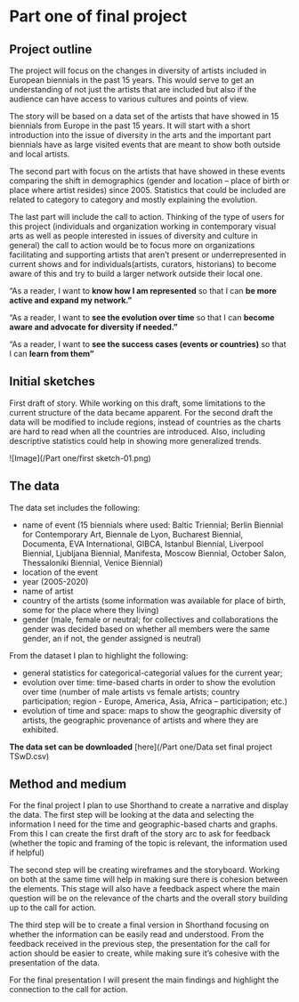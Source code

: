 # Part one of final project

## Project outline
The project will focus on the changes in diversity of artists included in European biennials in the past 15 years. This would serve to get an understanding of not just the artists that are included but also if the audience can have access to various cultures and points of view.

The story will be based on a data set of the artists that have showed in 15 biennials from Europe in the past 15 years.  It will start with a short introduction into the issue of diversity in the arts and the important part biennials have as large visited events that are meant to show both outside and local artists. 

The second part with focus on the artists that have showed in these events comparing the shift in demographics (gender and location – place of birth or place where artist resides) since 2005. Statistics that could be included are related to category to category and mostly explaining the evolution. 

The last part will include the call to action. Thinking of the type of users for this project (individuals and organization working in contemporary visual arts as well as people interested in issues of diversity and culture in general) the call to action would be to focus more on organizations facilitating and supporting artists that aren’t present or underrepresented in current shows and for individuals(artists, curators, historians) to become aware of this and try to build a larger network outside their local one.

“As a reader, I want to **know how I am represented** so that I can **be more active and expand my network.”**

“As a reader, I want to **see the evolution over time** so that I can **become aware and advocate for diversity if needed.”**

“As a reader, I want to **see the success cases (events or countries)** so that I can **learn from them”**

## Initial sketches

First draft of story. While working on this draft, some limitations to the current structure of the data became apparent. For the second draft the data will be modified to include regions, instead of countries as the charts are hard to read when all the countries are introduced. Also, including descriptive statistics could help in showing more generalized trends. 

![Image](/Part one/first sketch-01.png)

## The data


The data set includes the following: 
-	name of event (15 biennials where used: Baltic Triennial; Berlin Biennial for Contemporary Art, Biennale de Lyon, Bucharest Biennial, Documenta, EVA International, GIBCA, Istanbul Biennial, Liverpool Biennial, Ljubljana Biennial, Manifesta, Moscow Biennial, October Salon, Thessaloniki Biennial, Venice Biennial) 
-	location of the event
-	year (2005-2020)
-	name of artist
-	country of the artists (some information was available for place of birth, some for the place where they living)
-	gender (male, female or neutral; for collectives and collaborations the gender was decided based on whether all members were the same gender, an if not, the gender assigned is neutral)

From the dataset I plan to highlight the following:
-	general statistics for categorical-categorial values for the current year; 
-	evolution over time: time-based charts in order to show the evolution over time (number of male artists vs female artists; country participation; region - Europe, America, Asia, Africa – participation; etc.)
-	evolution of time and space: maps to show the geographic diversity of artists, the geographic provenance of artists and where they are exhibited.

**The data set can be downloaded** [here](/Part one/Data set final project TSwD.csv)

## Method and medium
For the final project I plan to use Shorthand to create a narrative and display the data. 
The first step will be looking at the data and selecting the information I need for the time and geographic-based charts and graphs. From this I can create the first draft of the story arc to ask for feedback (whether the topic and framing of the topic is relevant, the information used if helpful) 

The second step will be creating wireframes and the storyboard. Working on both at the same time will help in making sure there is cohesion between the elements. This stage will also have a feedback aspect where the main question will be on the relevance of the charts and the overall story building up to the call for action.

The third step will be to create a final version in Shorthand focusing on whether the information can be easily read and understood. From the feedback received in the previous step, the presentation for the call for action should be easier to create, while making sure it’s cohesive with the presentation of the data.

For the final presentation I will present the main findings and highlight the connection to the call for action.
